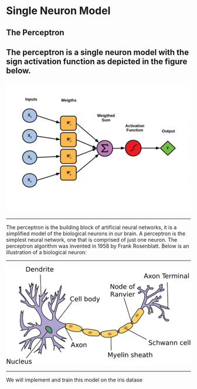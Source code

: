 # Single Neuron Model
## The Perceptron

The perceptron is a single neuron model with the sign activation function as depicted in the figure below.
---

<p align="center">
    <img src="Perceptron.jpeg" width="700" hight ="800">
</p>

---
The perceptron is the building block of artificial neural networks, it is a simplified model of the biological neurons in our brain. A perceptron is the simplest neural network, one that is comprised of just one neuron. The perceptron algorithm was invented in 1958 by Frank Rosenblatt.
Below is an illustration of a biological neuron:

---

<p align="center">
    <img src="Neuron.png" width="700" hight ="800">
</p>

---
We will implement and train this model on the iris datase